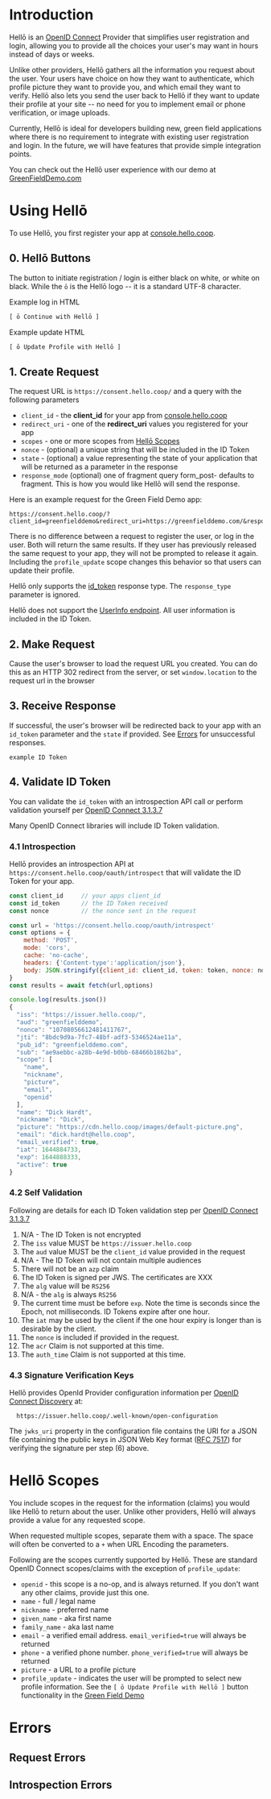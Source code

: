 # Introduction

Hellō is an [OpenID Connect](https://openid.net/specs/openid-connect-core-1_0.html) Provider that simplifies user registration and login, allowing you to provide all the choices your user's may want in hours instead of days or weeks.

Unlike other providers, Hellō gathers all the information you request about the user. Your users have choice on how they want to authenticate, which profile picture they want to provide you, and which email they want to verify. Hellō also lets you send the user back to Hellō if they want to update their profile at your site -- no need for you to implement email or phone verification, or image uploads.

Currently, Hellō is ideal for developers building new, green field applications where there is no requirement to integrate with existing user registration and login. In the future, we will have features that provide simple integration points.

You can check out the Hellō user experience with our demo at [GreenFieldDemo.com](https://greenfielddemo.com)
 

# Using Hellō

To use Hellō, you first register your app at [console.hello.coop](https://console.hello.coop). 


## 0. Hellō Buttons

The button to initiate registration / login is either black on white, or white on black. While the `ō` is the Hellō logo -- it is a standard UTF-8 character.

Example log in HTML
```html
[ ō Continue with Hellō ]
```

Example update HTML
```html
[ ō Update Profile with Hellō ]
```

## 1. Create Request

The request URL is `https://consent.hello.coop/` and a query with the following parameters

- `client_id` - the **client_id** for your app from [console.hello.coop](https://console.hello.coop)
- `redirect_uri` - one of the **redirect_uri** values you registered for your app
- `scopes` - one or more scopes from [Hellō Scopes](#scopes)
- `nonce` - (optional) a unique string that will be included in the ID Token
- `state` - (optional) a value representing the state of your application that will be returned as a parameter in the response
- `response_mode` (optional) one of fragment query form_post- defaults to fragment. This is how you would like Hellō will send the response. 

Here is an example request for the Green Field Demo app:
```
https://consent.hello.coop/?client_id=greenfielddemo&redirect_uri=https://greenfielddemo.com/&response_mode=fragment&nonce=10708056612481411767&scope=name+nickname+email+picture+openid
```

There is no difference between a request to register the user, or log in the user. Both will return the same results. If they user has previously released the same request to your app, they will not be prompted to release it again. Including the `profile_update` scope changes this behavior so that users can update their profile.

Hellō only supports the [id_token](https://openid.net/specs/oauth-v2-multiple-response-types-1_0.html#id_token) response type. The `response_type` parameter is ignored. 

Hellō does not support the [UserInfo endpoint](https://openid.net/specs/openid-connect-core-1_0.html#UserInfo). All user information is included in the ID Token.

## 2. Make Request
Cause the user's browser to load the request URL you created. You can do this as an HTTP 302 redirect from the server, or set `window.location` to the request url in the browser

## 3. Receive Response
If successful, the user's browser will be redirected back to your app with an `id_token` parameter and the `state` if provided. See [Errors](#errors) for unsuccessful responses.

```
example ID Token
```

## 4. Validate ID Token

You can validate the `id_token` with an introspection API call or perform validation yourself per [OpenID Connect 3.1.3.7](https://openid.net/specs/openid-connect-core-1_0.html#IDTokenValidation)

Many OpenID Connect libraries will include ID Token validation.


### 4.1 Introspection

Hellō provides an introspection API at `https://consent.hello.coop/oauth/introspect` that will validate the ID Token for your app.


```javascript
const client_id     // your apps client_id
const id_token      // the ID Token received
const nonce         // the nonce sent in the request

const url = 'https://consent.hello.coop/oauth/introspect'
const options = {
    method: 'POST',
    mode: 'cors',
    cache: 'no-cache',
    headers: {'Content-type':'application/json'},
    body: JSON.stringify({client_id: client_id, token: token, nonce: nonce})
}
const results = await fetch(url,options)

console.log(results.json())
{
  "iss": "https://issuer.hello.coop/",
  "aud": "greenfielddemo",
  "nonce": "10708056612481411767",
  "jti": "8bdc9d9a-7fc7-48bf-adf3-5346524ae11a",
  "pub_id": "greenfielddemo.com",
  "sub": "ae9aebbc-a28b-4e9d-b0bb-68466b1862ba",
  "scope": [
    "name",
    "nickname",
    "picture",
    "email",
    "openid"
  ],
  "name": "Dick Hardt",
  "nickname": "Dick",
  "picture": "https://cdn.hello.coop/images/default-picture.png",
  "email": "dick.hardt@hello.coop",
  "email_verified": true,
  "iat": 1644884733,
  "exp": 1644888333,
  "active": true
}

```

### 4.2 Self Validation

Following are details for each ID Token validation step per [OpenID Connect 3.1.3.7](https://openid.net/specs/openid-connect-core-1_0.html#IDTokenValidation)

1. N/A - The ID Token is not encrypted
2. The `iss` value MUST be `https://issuer.hello.coop`
3. The `aud` value MUST be the `client_id` value provided in the request
4. N/A - The ID Token will not contain multiple audiences
5. There will not be an `azp` claim
6. The ID Token is signed per JWS. The certificates are XXX
7. The `alg` value will be `RS256`
8. N/A - the `alg` is always `RS256`
9. The current time must be before `exp`. Note the time is seconds since the Epoch, not milliseconds. ID Tokens expire after one hour.
10. The `iat` may be used by the client if the one hour expiry is longer than is desirable by the client.
11. The `nonce` is included if provided in the request.
12. The `acr` Claim is not supported at this time.
13. The `auth_time` Claim is not supported at this time.

### 4.3 Signature Verification Keys

Hellō provides OpenId Provider configuration information per [OpenID Connect Discovery](https://openid.net/specs/openid-connect-discovery-1_0.html#ProviderConfig) at:

      https://issuer.hello.coop/.well-known/open-configuration

The `jwks_uri` property in the configuration file contains the URI for a JSON file containing the public keys in JSON Web Key format ([RFC 7517](https://datatracker.ietf.org/doc/html/rfc7517)) for verifying the signature per step (6) above.

# <a name="scopes"></a>Hellō Scopes 

You include scopes in the request for the information (claims) you would like Hellō to return about the user. Unlike other providers, Hellō will always provide a value for any requested scope.

When requested multiple scopes, separate them with a space. The space will often be converted to a `+` when URL Encoding the parameters.

Following are the scopes currently supported by Hellō. These are standard OpenID Connect scopes/claims with the exception of `profile_update`:

- `openid` - this scope is a no-op, and is always returned. If you don't want any other claims, provide just this one. 
- `name` - full / legal name
- `nickname` - preferred name 
- `given_name` - aka first name
- `family_name` - aka last name
- `email` - a verified email address. `email_verified=true` will always be returned 
- `phone` - a verified phone number. `phone_verified=true` will always be returned
- `picture` - a URL to a profile picture
- `profile_update` - indicates the user will be prompted to select new profile information. See the `[ ō Update Profile with Hellō ]` button functionality in the [Green Field Demo](https://greenfielddemo.com)



# <a name="errors"></a>Errors

## Request Errors

## Introspection Errors

